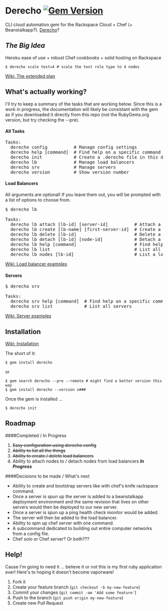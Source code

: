# Derecho [![Gem Version](https://badge.fury.io/rb/derecho.png)](http://badge.fury.io/rb/derecho)

CLI cloud automation gem for the Rackspace Cloud + Chef (+ Beanstalkapp?).  <a href="http://en.wikipedia.org/wiki/Derecho" target="_blank">Derecho</a>?

## <b><i>The Big Idea</i></b>
Heroku ease of use + robust Chef cookbooks + solid hosting on Rackspace
```
$ derecho scale test=4 # scale the test role type to 4 nodes
```
<a href="https://github.com/mzwallace/derecho/wiki/The-Plan">Wiki: The extended plan</a>

## What's actually working?

I'll try to keep a summary of the tasks that are working below.  Since this is a work in progress, the documentation will likely be consistant with the gem as if you downloaded it directly from this repo (not the RubyGems.org version, but try checking the --pre).

#### All Tasks
<pre>
Tasks:
  derecho config          # Manage config settings
  derecho help [command]  # Find help on a specific command
  derecho init            # Create a .derecho file in this directory
  derecho lb              # Manage load balancers
  derecho srv             # Manage servers
  derecho version         # Show version number
</pre>

#### Load Balancers

All arguments are optional! If you leave them out, you will be prompted with a list of options to choose from.

<pre>
$ derecho lb

Tasks:
  derecho lb attach [lb-id] [server-id]          # Attach a server to a load balancer
  derecho lb create [lb-name] [first-server-id]  # Create a load balancer and attach a server to it
  derecho lb delete [lb-id]                      # Delete a load balancer
  derecho lb detach [lb-id] [node-id]            # Detach a node from a load balancer
  derecho lb help [command]                      # Find help on a specific command
  derecho lb list                                # List all load balancers
  derecho lb nodes [lb-id]                       # List a load balancer's nodes
</pre>

<a href="https://github.com/mzwallace/derecho/wiki/Load-Balancers">Wiki: Load balancer examples</a>

#### Servers
<pre>
$ derecho srv

Tasks:
  derecho srv help [command]  # Find help on a specific command
  derecho srv list            # List all servers
</pre>

<a href="https://github.com/mzwallace/derecho/wiki/Servers">Wiki: Server examples</a>

## Installation

<a href="https://github.com/mzwallace/derecho/wiki/Installation">Wiki: Installation</a>

The short of it:

```
$ gem install derecho
```
or
```
$ gem search derecho --pre --remote # might find a better version this way
$ gem install derecho --version v###
```
Once the gem is installed ...
```
$ derecho init
```
</pre>

## Roadmap

####Completed / In Progress
1. ~~Easy configuration using derecho config~~
2. ~~Ability to list all the things~~
3. ~~Ability to create / delete load balancers~~
4. Ability to attach nodes to / detach nodes from load balancers <b><i>In Progress</i></b>

####Decisions to be made / What's next
* Ability to create and bootstrap servers like with chef's knife rackspace command.
* Once a server is spun up the server is added to a beanstalkapp deployment environment and the same revision that lives on other servers would then be deployed to our new server.
* Once a server is spun up a ping health check monitor would be added.
* The server will then be added to the load balancer.
* Ability to spin up chef server with one command.
* A subcommand dedicated to building out entire computer networks from a config file.
* Chef solo or Chef server? Or both???

## Help! 

Cause I'm going to need it ... believe it or not this is my first ruby application ever! Here's to hoping it doesn't become vaporware!

1. Fork it
2. Create your feature branch (`git checkout -b my-new-feature`)
3. Commit your changes (`git commit -am 'Add some feature'`)
4. Push to the branch (`git push origin my-new-feature`)
5. Create new Pull Request
